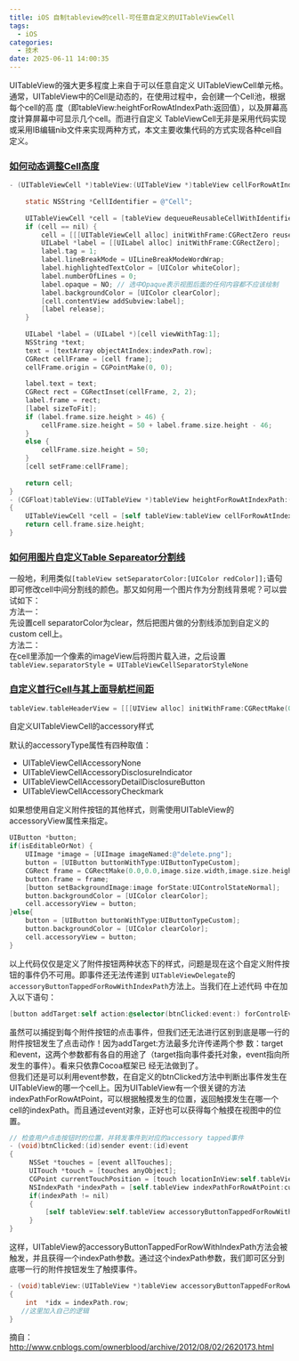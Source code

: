 ```yaml
---
title: iOS 自制tableview的cell-可任意自定义的UITableViewCell
tags:
  - iOS
categories:
  - 技术
date: 2025-06-11 14:00:35
---
```


UITableView的强大更多程度上来自于可以任意自定义 UITableViewCell单元格。通常，UITableView中的Cell是动态的，在使用过程中，会创建一个Cell池，根据每个cell的高 度（即tableView:heightForRowAtIndexPath:返回值），以及屏幕高度计算屏幕中可显示几个cell。而进行自定义 TableViewCell无非是采用代码实现或采用IB编辑nib文件来实现两种方式，本文主要收集代码的方式实现各种cell自定义。

### [如何动态调整Cell高度](#1)

```objectivec
- (UITableViewCell *)tableView:(UITableView *)tableView cellForRowAtIndexPath:(NSIndexPath *)indexPath {
 
    static NSString *CellIdentifier = @"Cell";
 
    UITableViewCell *cell = [tableView dequeueReusableCellWithIdentifier:CellIdentifier];
    if (cell == nil) {
        cell = [[[UITableViewCell alloc] initWithFrame:CGRectZero reuseIdentifier:CellIdentifier] autorelease];
        UILabel *label = [[UILabel alloc] initWithFrame:CGRectZero];
        label.tag = 1;
        label.lineBreakMode = UILineBreakModeWordWrap;
        label.highlightedTextColor = [UIColor whiteColor];
        label.numberOfLines = 0;
        label.opaque = NO; // 选中Opaque表示视图后面的任何内容都不应该绘制
        label.backgroundColor = [UIColor clearColor];
        [cell.contentView addSubview:label];
        [label release];
    }
 
    UILabel *label = (UILabel *)[cell viewWithTag:1];
    NSString *text;
    text = [textArray objectAtIndex:indexPath.row];
    CGRect cellFrame = [cell frame];
    cellFrame.origin = CGPointMake(0, 0);
 
    label.text = text;
    CGRect rect = CGRectInset(cellFrame, 2, 2);
    label.frame = rect;
    [label sizeToFit];
    if (label.frame.size.height > 46) {
        cellFrame.size.height = 50 + label.frame.size.height - 46;
    }
    else {
        cellFrame.size.height = 50;
    }
    [cell setFrame:cellFrame];
 
    return cell;
}
- (CGFloat)tableView:(UITableView *)tableView heightForRowAtIndexPath:(NSIndexPath *)indexPath
{
    UITableViewCell *cell = [self tableView:tableView cellForRowAtIndexPath:indexPath];
    return cell.frame.size.height;
}
```

### [如何用图片自定义Table Separeator分割线](#2)

一般地，利用类似`[tableView setSeparatorColor:[UIColor redColor]];`语句即可修改cell中间分割线的颜色。那又如何用一个图片作为分割线背景呢？可以尝试如下：  
方法一：  
先设置cell separatorColor为clear，然后把图片做的分割线添加到自定义的custom cell上。  
方法二：  
在cell里添加一个像素的imageView后将图片载入进，之后设置`tableView.separatorStyle = UITableViewCellSeparatorStyleNone`

### [自定义首行Cell与其上面导航栏间距](#3)

```objectivec
tableView.tableHeaderView = [[[UIView alloc] initWithFrame:CGRectMake(0,0,5,20)] autorelease];
```

自定义UITableViewCell的accessory样式

默认的accessoryType属性有四种取值：
- UITableViewCellAccessoryNone
- UITableViewCellAccessoryDisclosureIndicator
- UITableViewCellAccessoryDetailDisclosureButton
- UITableViewCellAccessoryCheckmark

如果想使用自定义附件按钮的其他样式，则需使用UITableView的accessoryView属性来指定。

```objectivec
UIButton *button;
if(isEditableOrNot) {
    UIImage *image = [UIImage imageNamed:@"delete.png"];
    button = [UIButton buttonWithType:UIButtonTypeCustom];
    CGRect frame = CGRectMake(0.0,0.0,image.size.width,image.size.height);
    button.frame = frame;
    [button setBackgroundImage:image forState:UIControlStateNormal];
    button.backgroundColor = [UIColor clearColor];
    cell.accessoryView = button;
}else{
    button = [UIButton buttonWithType:UIButtonTypeCustom];
    button.backgroundColor = [UIColor clearColor];
    cell.accessoryView = button;
}
```

以上代码仅仅是定义了附件按钮两种状态下的样式，问题是现在这个自定义附件按钮的事件仍不可用。即事件还无法传递到 `UITableViewDelegate`的`accessoryButtonTappedForRowWithIndexPath`方法上。当我们在上述代码 中在加入以下语句：

```objectivec
[button addTarget:self action:@selector(btnClicked:event:) forControlEvents:UIControlEventTouchUpInside];
```

虽然可以捕捉到每个附件按钮的点击事件，但我们还无法进行区别到底是哪一行的附件按钮发生了点击动作！因为addTarget:方法最多允许传递两个参 数：target和event，这两个参数都有各自的用途了（target指向事件委托对象，event指向所发生的事件）。看来只依靠Cocoa框架已 经无法做到了。  
但我们还是可以利用event参数，在自定义的btnClicked方法中判断出事件发生在UITableView的哪一个cell上。因为UITableView有一个很关键的方法indexPathForRowAtPoint，可以根据触摸发生的位置，返回触摸发生在哪一个cell的indexPath。而且通过event对象，正好也可以获得每个触摸在视图中的位置。

```objectivec
// 检查用户点击按钮时的位置，并转发事件到对应的accessory tapped事件
- (void)btnClicked:(id)sender event:(id)event
{
     NSSet *touches = [event allTouches];
     UITouch *touch = [touches anyObject];
     CGPoint currentTouchPosition = [touch locationInView:self.tableView];
     NSIndexPath *indexPath = [self.tableView indexPathForRowAtPoint:currentTouchPosition];
     if(indexPath != nil)
     {
         [self tableView:self.tableView accessoryButtonTappedForRowWithIndexPath:indexPath];
     }
}
```

这样，UITableView的accessoryButtonTappedForRowWithIndexPath方法会被触发，并且获得一个indexPath参数。通过这个indexPath参数，我们即可区分到底哪一行的附件按钮发生了触摸事件。

```objectivec
- (void)tableView:(UITableView *)tableView accessoryButtonTappedForRowWithIndexPath:(NSIndexPath *)indexPath
{
    int  *idx = indexPath.row;
   //这里加入自己的逻辑
}
```

摘自：http://www.cnblogs.com/ownerblood/archive/2012/08/02/2620173.html
